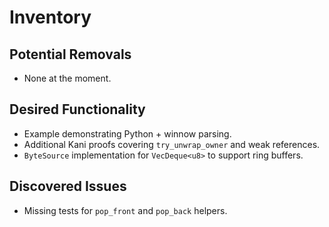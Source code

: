 # Inventory

## Potential Removals
- None at the moment.

## Desired Functionality
- Example demonstrating Python + winnow parsing.
- Additional Kani proofs covering `try_unwrap_owner` and weak references.
- `ByteSource` implementation for `VecDeque<u8>` to support ring buffers.

## Discovered Issues
- Missing tests for `pop_front` and `pop_back` helpers.
